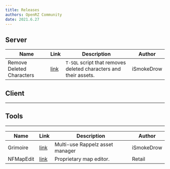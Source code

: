 ```yaml
---
title: Releases
authors: OpenRZ Community
date: 2021.6.27
---
```


## Server

|Name|Link|Description|Author|
|-|-|-|-|
|Remove Deleted Characters|[link](releases/removeit-rel.md)|`T-SQL` script that removes deleted characters and their assets.|iSmokeDrow|


## Client
---

## Tools
---

|Name|Link|Description|Author|
|-|-|-|-|
|Grimoire|[link](releases/grimoire-rel.md)|Multi-use Rappelz asset manager|iSmokeDrow|
|NFMapEdit|[link](releases/nfmapedit-rel.md)|Proprietary map editor.|Retail|